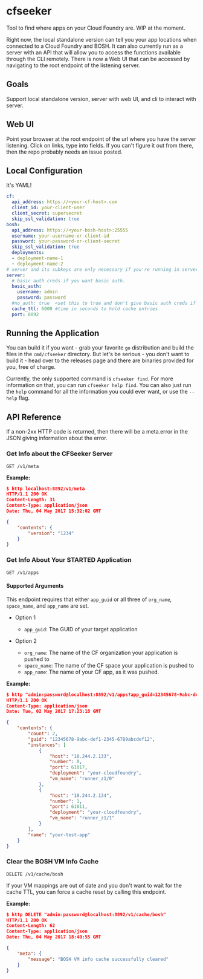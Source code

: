 # cfseeker

Tool to find where apps on your Cloud Foundry are.
WIP at the moment.

  Right now, the local standalone version can tell you your app locations
  when connected to a Cloud Foundry and BOSH. It can also currently run as a
  server with an API that will allow you to access the functions available
  through the CLI remotely. There is now a Web UI that can be accessed by navigating
  to the root endpoint of the listening server.

## Goals

Support local standalone version, server with web UI, and cli to interact with server.

## Web UI

Point your browser at the root endpoint of the url where you have the server listening.
Click on links, type into fields. If you can't figure it out from there, then the
repo probably needs an issue posted.

## Local Configuration

It's YAML!

```yaml
cf:
  api_address: https://<your-cf-host>.com
  client_id: your-client-user
  client_secret: supersecret
  skip_ssl_validation: true
bosh:
  api_address: https://<your-bosh-host>:25555
  username: your-username-or-client-id
  password: your-password-or-client-secret
  skip_ssl_validation: true
  deployments:
  - deployment-name-1
  - deployment-name-2
# server and its subkeys are only necessary if you're running in server mode
server:
  # basic auth creds if you want basic auth.
  basic_auth:
    username: admin
    password: password
  #no_auth: true  <set this to true and don't give basic auth creds if you want no auth
  cache_ttl: 6000 #time in seconds to hold cache entries
  port: 8892
```

## Running the Application

You can build it if you want - grab your favorite `go` distribution and build the files in the `cmd/cfseeker` directory. But let's be serious - you don't want to build it - head over to the releases page and there are binaries provided for you, free of charge.

Currently, the only supported command is `cfseeker find`. For more information on that, you can run `cfseeker help find`. You can also just run the `help` command for all the information you could ever want, or use the `--help` flag.

## API Reference

If a non-2xx HTTP code is returned, then there will be a meta.error in the JSON
giving information about the error.

### Get Info about the CFSeeker Server

`GET /v1/meta`

**Example:**

```json
$ http localhost:8892/v1/meta
HTTP/1.1 200 OK
Content-Length: 31
Content-Type: application/json
Date: Thu, 04 May 2017 15:32:02 GMT

{
    "contents": {
        "version": "1234"
    }
}
```

### Get Info About Your STARTED Application

`GET /v1/apps`

#### Supported Arguments

This endpoint requires that either `app_guid` or all three of `org_name`,
`space_name`, and `app_name` are set.

* Option 1
  * `app_guid`: The GUID of your target application

* Option 2
  * `org_name`: The name of the CF organization your application is pushed to
  * `space_name`: The name of the CF space your application is pushed to
  * `app_name`: The name of your CF app, as it was pushed.

**Example:**

```json
$ http "admin:password@localhost:8892/v1/apps?app_guid=12345678-9abc-def1-2345-6789abcdef12"
HTTP/1.1 200 OK
Content-Type: application/json
Date: Tue, 02 May 2017 17:23:18 GMT

{
    "contents": {
        "count": 2,
        "guid": "12345678-9abc-def1-2345-6789abcdef12",
        "instances": [
            {
                "host": "10.244.2.133",
                "number": 0,
                "port": 61017,
                "deployment": "your-cloudfoundry",
                "vm_name": "runner_z1/0"
            },
            {
                "host": "10.244.2.134",
                "number": 1,
                "port": 61011,
                "deployment": "your-cloudfoundry",
                "vm_name": "runner_z1/1"
            }
        ],
        "name": "your-test-app"
    }
}
```

### Clear the BOSH VM Info Cache

`DELETE /v1/cache/bosh`

 If your VM mappings are out of date and you don't want to wait for the cache
 TTL, you can force a cache reset by calling this endpoint.

**Example:**

```json
$ http DELETE "admin:password@localhost:8892/v1/cache/bosh"
HTTP/1.1 200 OK
Content-Length: 62
Content-Type: application/json
Date: Thu, 04 May 2017 18:40:55 GMT

{
    "meta": {
        "message": "BOSH VM info cache successfully cleared"
    }
}
```
